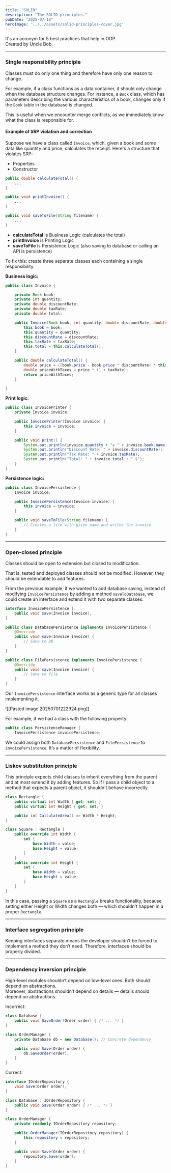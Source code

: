 ```yaml
---
title: "SOLID"
description: "The SOLID principles."
pubDate: "2025-07-18"
heroImage: '../../assets/solid-principles-cover.jpg'
---
```


It's an acronym for 5 best practices that help in OOP.  
Created by Uncle Bob.

---
### **S**ingle responsibility principle

Classes must do only one thing and therefore have only one reason to change.

For example, if a class functions as a data container, it should only change when the database structure changes. For instance, a `Book` class, which has parameters describing the various characteristics of a book, changes only if the `Book` table in the database is changed.

This is useful when we encounter merge conflicts, as we immediately know what the class is responsible for.

#### Example of SRP violation and correction

Suppose we have a class called `Invoice`, which, given a book and some data like quantity and price, calculates the receipt. Here's a structure that violates SRP:

- Properties  
- Constructor  

```java  
public double calculateTotal() {  
    ...  
}  

public void printInvoice() {  
    ...  
}  

public void saveToFile(String filename) {  
    ...  
}  
```  

- **calculateTotal** is Business Logic (calculates the total)  
- **printInvoice** is Printing Logic  
- **saveToFile** is Persistence Logic (also saving to database or calling an API is persistence)

To fix this: create three separate classes each containing a single responsibility.

**Business logic:**

```java  
public class Invoice {

    private Book book;
    private int quantity;
    private double discountRate;
    private double taxRate;
    private double total;

    public Invoice(Book book, int quantity, double discountRate, double taxRate) {
        this.book = book;
        this.quantity = quantity;
        this.discountRate = discountRate;
        this.taxRate = taxRate;
        this.total = this.calculateTotal();
    }

    public double calculateTotal() {
        double price = ((book.price - book.price * discountRate) * this.quantity);
        double priceWithTaxes = price * (1 + taxRate);
        return priceWithTaxes;
    }

}
```

**Print logic:**

```java  
public class InvoicePrinter {
    private Invoice invoice;

    public InvoicePrinter(Invoice invoice) {
        this.invoice = invoice;
    }

    public void print() {
        System.out.println(invoice.quantity + "x " + invoice.book.name + " " + invoice.book.price + " $");
        System.out.println("Discount Rate: " + invoice.discountRate);
        System.out.println("Tax Rate: " + invoice.taxRate);
        System.out.println("Total: " + invoice.total + " $");
    }
}
```

**Persistence logic:**

```java  
public class InvoicePersistence {
    Invoice invoice;

    public InvoicePersistence(Invoice invoice) {
        this.invoice = invoice;
    }

    public void saveToFile(String filename) {
        // Creates a file with given name and writes the invoice
    }
}
```

---
### **O**pen-closed principle

Classes should be open to extension but closed to modification.

That is, tested and deployed classes should not be modified. However, they should be extendable to add features.

From the previous example, if we wanted to add database saving, instead of modifying `InvoicePersistence` by adding a method `saveToDatabase`, we could create an interface and extend it with two separate classes:

```java  
interface InvoicePersistence {
    public void save(Invoice invoice);
}
```

```java  
public class DatabasePersistence implements InvoicePersistence {
    @Override
    public void save(Invoice invoice) {
        // Save to DB
    }
}
```

```java  
public class FilePersistence implements InvoicePersistence {
    @Override
    public void save(Invoice invoice) {
        // Save to file
    }
}
```

Our `InvoicePersistence` interface works as a generic type for all classes implementing it.

![[Pasted image 20250701222924.png]]

For example, if we had a class with the following property:

```java  
public class PersistenceManager {
    InvoicePersistence invoicePersistence;
```

We could assign both `DatabasePersistence` and `FilePersistence` to `invoicePersistence`. It’s a matter of flexibility.

---
### **L**iskov substitution principle

This principle expects child classes to inherit everything from the parent and at most extend it by adding features. So if I pass a child object to a method that expects a parent object, it shouldn't behave incorrectly.

```csharp  
class Rectangle {
    public virtual int Width { get; set; }
    public virtual int Height { get; set; }

    public int CalculateArea() => Width * Height;
}

class Square : Rectangle {
    public override int Width {
        set {
            base.Width = value;
            base.Height = value;
        }
    }
    public override int Height {
        set {
            base.Width = value;
            base.Height = value;
        }
    }
}
```

In this case, passing a `Square` as a `Rectangle` breaks functionality, because setting either Height or Width changes both — which shouldn't happen in a proper `Rectangle`.

---
### **I**nterface segregation principle

Keeping interfaces separate means the developer shouldn’t be forced to implement a method they don’t need. Therefore, interfaces should be properly divided.

---
### **D**ependency inversion principle

High-level modules shouldn’t depend on low-level ones. Both should depend on abstractions.  
Moreover, abstractions shouldn’t depend on details — details should depend on abstractions.

Incorrect:

```csharp  
class Database {
    public void SaveOrder(Order order) { /* ... */ }
}

class OrderManager {
    private Database db = new Database(); // Concrete dependency

    public void Save(Order order) {
        db.SaveOrder(order);
    }
}
```

Correct:

```csharp  
interface IOrderRepository {
    void Save(Order order);
}

class Database : IOrderRepository {
    public void Save(Order order) { /* ... */ }
}

class OrderManager {
    private readonly IOrderRepository repository;

    public OrderManager(IOrderRepository repository) {
        this.repository = repository;
    }

    public void Save(Order order) {
        repository.Save(order);
    }
}
```